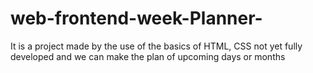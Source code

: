 # web-frontend-week-Planner-
It is a project made by the use of the basics of HTML, CSS not yet fully developed and we can make the plan of upcoming days or months
